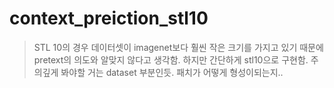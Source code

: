 # context_preiction_stl10
> STL 10의 경우 데이터셋이 imagenet보다 훨씬 작은 크기를 가지고 있기 때문에 pretext의 의도와 알맞지 않다고 생각함. 하지만 간단하게 stl10으로 구현함.
> 주의깊게 봐야할 거는 dataset 부분인듯. 패치가 어떻게 형성이되는지..
